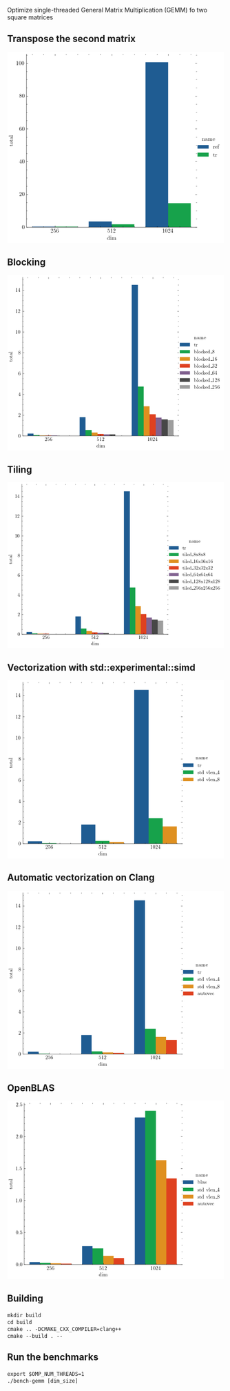 Optimize single-threaded General Matrix Multiplication (GEMM) fo two square matrices

## Transpose the second matrix
![](figures/gemm_reference_transpose.png)

## Blocking
![](figures/gemm_blocked.png)

## Tiling
![](figures/gemm_tiled.png)

## Vectorization with std::experimental::simd
![](figures/gemm_std.png)

## Automatic vectorization on Clang
![](figures/autovec.png)

## OpenBLAS
![](figures/gemm.png)

## Building

```
mkdir build
cd build
cmake .. -DCMAKE_CXX_COMPILER=clang++
cmake --build . --
```

## Run the benchmarks
```
export $OMP_NUM_THREADS=1
./bench-gemm [dim_size]
```
